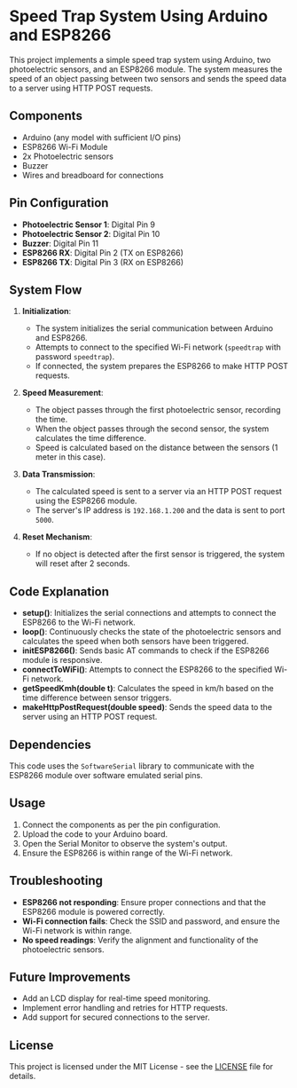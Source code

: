 # Speed Trap System Using Arduino and ESP8266

This project implements a simple speed trap system using Arduino, two photoelectric sensors, and an ESP8266 module. The system measures the speed of an object passing between two sensors and sends the speed data to a server using HTTP POST requests.

## Components

- Arduino (any model with sufficient I/O pins)
- ESP8266 Wi-Fi Module
- 2x Photoelectric sensors
- Buzzer
- Wires and breadboard for connections

## Pin Configuration

- **Photoelectric Sensor 1**: Digital Pin 9
- **Photoelectric Sensor 2**: Digital Pin 10
- **Buzzer**: Digital Pin 11
- **ESP8266 RX**: Digital Pin 2 (TX on ESP8266)
- **ESP8266 TX**: Digital Pin 3 (RX on ESP8266)

## System Flow

1. **Initialization**:
   - The system initializes the serial communication between Arduino and ESP8266.
   - Attempts to connect to the specified Wi-Fi network (`speedtrap` with password `speedtrap`).
   - If connected, the system prepares the ESP8266 to make HTTP POST requests.

2. **Speed Measurement**:
   - The object passes through the first photoelectric sensor, recording the time.
   - When the object passes through the second sensor, the system calculates the time difference.
   - Speed is calculated based on the distance between the sensors (1 meter in this case).

3. **Data Transmission**:
   - The calculated speed is sent to a server via an HTTP POST request using the ESP8266 module.
   - The server's IP address is `192.168.1.200` and the data is sent to port `5000`.

4. **Reset Mechanism**:
   - If no object is detected after the first sensor is triggered, the system will reset after 2 seconds.

## Code Explanation

- **setup()**: Initializes the serial connections and attempts to connect the ESP8266 to the Wi-Fi network.
- **loop()**: Continuously checks the state of the photoelectric sensors and calculates the speed when both sensors have been triggered.
- **initESP8266()**: Sends basic AT commands to check if the ESP8266 module is responsive.
- **connectToWiFi()**: Attempts to connect the ESP8266 to the specified Wi-Fi network.
- **getSpeedKmh(double t)**: Calculates the speed in km/h based on the time difference between sensor triggers.
- **makeHttpPostRequest(double speed)**: Sends the speed data to the server using an HTTP POST request.

## Dependencies

This code uses the `SoftwareSerial` library to communicate with the ESP8266 module over software emulated serial pins.

## Usage

1. Connect the components as per the pin configuration.
2. Upload the code to your Arduino board.
3. Open the Serial Monitor to observe the system's output.
4. Ensure the ESP8266 is within range of the Wi-Fi network.

## Troubleshooting

- **ESP8266 not responding**: Ensure proper connections and that the ESP8266 module is powered correctly.
- **Wi-Fi connection fails**: Check the SSID and password, and ensure the Wi-Fi network is within range.
- **No speed readings**: Verify the alignment and functionality of the photoelectric sensors.

## Future Improvements

- Add an LCD display for real-time speed monitoring.
- Implement error handling and retries for HTTP requests.
- Add support for secured connections to the server.

## License

This project is licensed under the MIT License - see the [LICENSE](LICENSE) file for details.
